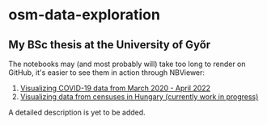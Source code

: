 # osm-data-exploration

## My BSc thesis at the University of Győr

The notebooks may (and most probably will) take too long to render on GitHub, it's easier to see them in action through NBViewer:
1. [Visualizing COVID-19 data from March 2020 - April 2022](https://nbviewer.org/github/szucshey/osm-data-exploration/blob/main/covid/covid-data-visualization.ipynb?flush_cache=true)
2. [Visualizing data from censuses in Hungary (currently work in progress)](https://nbviewer.org/github/szucshey/osm-data-exploration/blob/main/census/census_data_in_hungary.ipynb?flush_cache=true)


A detailed description is yet to be added.
